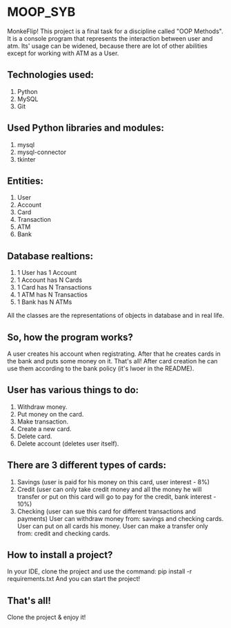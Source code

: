 # MOOP_SYB
MonkeFlip! 
This project is a final task for a discipline called "OOP Methods". 
It is a console program that represents the interaction between user and atm.
Its' usage can be widened, because there are lot of other abilities except for working with ATM as a User.

## Technologies used:
1. Python
2. MySQL
3. Git

## Used Python libraries and modules:
1. mysql
2. mysql-connector
3. tkinter

## Entities:
1. User
2. Account
3. Card
4. Transaction
5. ATM
6. Bank

## Database realtions:
1. 1 User has 1 Account
2. 1 Account has N Cards
3. 1 Card has N Transactions
4. 1 ATM has N Transactios
5. 1 Bank has N ATMs

All the classes are the representations of objects in database and in real life.
## So, how the program works?
A user creates his account when registrating. After that he creates cards in the bank and puts some money on it. 
That's all! After card creation he can use them according to the bank policy (it's lwoer in the README).

## User has various things to do:
1. Withdraw money.
2. Put money on the card.
3. Make transaction.
4. Create a new card.
5. Delete card.
6. Delete account (deletes user itself).

## There are 3 different types of cards:
1. Savings (user is paid for his money on this card, user interest - 8%)
2. Credit (user can only take credit money and all the money he will transfer or put on this card will go to pay for the credit, bank interest - 10%)
3. Checking (user can sue this card for different transactions and payments)
User can withdraw money from: savings and checking cards.
User can put on all cards his money.
User can make a transfer only from: credit and checking cards.

## How to install a project?
In your IDE, clone the project and use the command:
pip install -r requirements.txt
And you can start the project!

## That's all!
Clone the project & enjoy it!
